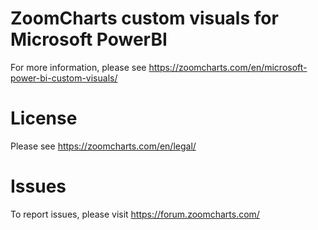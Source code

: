 # ZoomCharts custom visuals for Microsoft PowerBI

For more information, please see https://zoomcharts.com/en/microsoft-power-bi-custom-visuals/

# License

Please see https://zoomcharts.com/en/legal/

# Issues

To report issues, please visit https://forum.zoomcharts.com/
